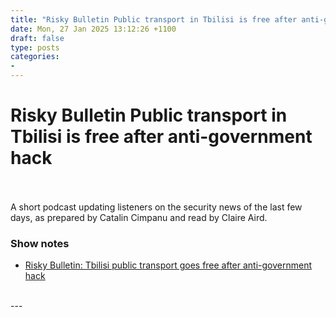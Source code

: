 ```yaml
---
title: "Risky Bulletin Public transport in Tbilisi is free after anti-government hack"
date: Mon, 27 Jan 2025 13:12:26 +1100
draft: false
type: posts
categories: 
- 
---
```

# Risky Bulletin Public transport in Tbilisi is free after anti-government hack

<br/>

<br/>
A short podcast updating listeners on the security news of the last few days, as prepared by Catalin Cimpanu and read by Claire Aird.

### Show notes

-   [Risky Bulletin: Tbilisi public transport goes free after anti-government hack](https://risky.biz/risky-bulletin-tbilisi-public-transport-goes-free-after-anti-government-hack/)

<br/>
---
